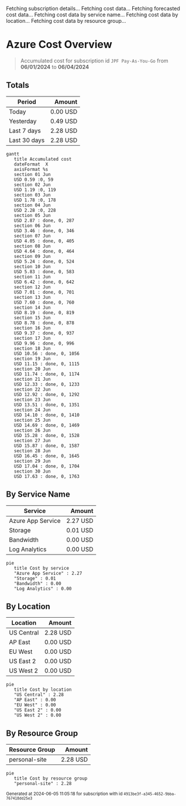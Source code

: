 Fetching subscription details...
Fetching cost data...
Fetching forecasted cost data...
Fetching cost data by service name...
Fetching cost data by location...
Fetching cost data by resource group...
# Azure Cost Overview

> Accumulated cost for subscription id `JPF Pay-As-You-Go` from **06/01/2024** to **06/04/2024**

## Totals

|Period|Amount|
|---|---:|
|Today|0.00 USD|
|Yesterday|0.49 USD|
|Last 7 days|2.28 USD|
|Last 30 days|2.28 USD|

```mermaid
gantt
   title Accumulated cost
   dateFormat  X
   axisFormat %s
   section 01 Jun
   USD 0.59 :0, 59
   section 02 Jun
   USD 1.19 :0, 119
   section 03 Jun
   USD 1.78 :0, 178
   section 04 Jun
   USD 2.28 :0, 228
   section 05 Jun
   USD 2.87 : done, 0, 287
   section 06 Jun
   USD 3.46 : done, 0, 346
   section 07 Jun
   USD 4.05 : done, 0, 405
   section 08 Jun
   USD 4.64 : done, 0, 464
   section 09 Jun
   USD 5.24 : done, 0, 524
   section 10 Jun
   USD 5.83 : done, 0, 583
   section 11 Jun
   USD 6.42 : done, 0, 642
   section 12 Jun
   USD 7.01 : done, 0, 701
   section 13 Jun
   USD 7.60 : done, 0, 760
   section 14 Jun
   USD 8.19 : done, 0, 819
   section 15 Jun
   USD 8.78 : done, 0, 878
   section 16 Jun
   USD 9.37 : done, 0, 937
   section 17 Jun
   USD 9.96 : done, 0, 996
   section 18 Jun
   USD 10.56 : done, 0, 1056
   section 19 Jun
   USD 11.15 : done, 0, 1115
   section 20 Jun
   USD 11.74 : done, 0, 1174
   section 21 Jun
   USD 12.33 : done, 0, 1233
   section 22 Jun
   USD 12.92 : done, 0, 1292
   section 23 Jun
   USD 13.51 : done, 0, 1351
   section 24 Jun
   USD 14.10 : done, 0, 1410
   section 25 Jun
   USD 14.69 : done, 0, 1469
   section 26 Jun
   USD 15.28 : done, 0, 1528
   section 27 Jun
   USD 15.87 : done, 0, 1587
   section 28 Jun
   USD 16.45 : done, 0, 1645
   section 29 Jun
   USD 17.04 : done, 0, 1704
   section 30 Jun
   USD 17.63 : done, 0, 1763
```

## By Service Name

|Service|Amount|
|---|---:|
|Azure App Service|2.27 USD|
|Storage|0.01 USD|
|Bandwidth|0.00 USD|
|Log Analytics|0.00 USD|

```mermaid
pie
   title Cost by service
   "Azure App Service" : 2.27
   "Storage" : 0.01
   "Bandwidth" : 0.00
   "Log Analytics" : 0.00
```

## By Location

|Location|Amount|
|---|---:|
|US Central|2.28 USD|
|AP East|0.00 USD|
|EU West|0.00 USD|
|US East 2|0.00 USD|
|US West 2|0.00 USD|

```mermaid
pie
   title Cost by location
   "US Central" : 2.28
   "AP East" : 0.00
   "EU West" : 0.00
   "US East 2" : 0.00
   "US West 2" : 0.00
```

## By Resource Group

|Resource Group|Amount|
|---|---:|
|personal-site|2.28 USD|

```mermaid
pie
   title Cost by resource group
   "personal-site" : 2.28
```

<sup>Generated at 2024-06-05 11:05:18 for subscription with id `4913be3f-a345-4652-9bba-767418dd25e3`</sup>
